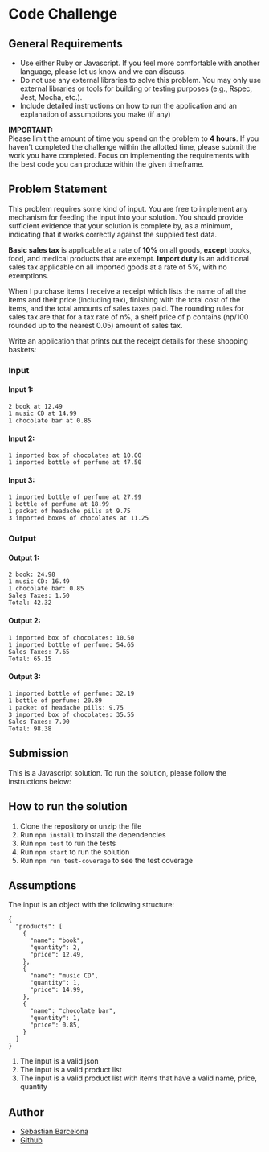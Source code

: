 # Code Challenge

## General Requirements
- Use either Ruby or Javascript. If you feel more comfortable with another language, please let us know and we can discuss.
- Do not use any external libraries to solve this problem. You may only use external libraries or tools for building or testing purposes (e.g., Rspec, Jest, Mocha, etc.).
- Include detailed instructions on how to run the application and an explanation of assumptions you make (if any)


**IMPORTANT:**  
Please limit the amount of time you spend on the problem to **4 hours**. If you haven't completed the challenge within the allotted time, please submit the work you have completed. Focus on implementing the requirements with the best code you can produce within the given timeframe.


## Problem Statement

This problem requires some kind of input. You are free to implement any mechanism for feeding the input into your solution. You should provide sufficient evidence that your solution is complete by, as a minimum, indicating that it works correctly against the supplied test data.

**Basic sales tax** is applicable at a rate of **10%** on all goods, **except** books, food, and medical products that are exempt. **Import duty** is an additional sales tax applicable on all imported goods at a rate of 5%, with no exemptions.

When I purchase items I receive a receipt which lists the name of all the items and their price (including tax), finishing with the total cost of the items, and the total amounts of sales taxes paid. The rounding rules for sales tax are that for a tax rate of n%, a shelf price of p contains (np/100 rounded up to the nearest 0.05) amount of sales tax.


Write an application that prints out the receipt details for these shopping baskets:

### Input

#### Input 1:
```
2 book at 12.49
1 music CD at 14.99
1 chocolate bar at 0.85
```

#### Input 2:
```
1 imported box of chocolates at 10.00
1 imported bottle of perfume at 47.50
```

#### Input 3:
```
1 imported bottle of perfume at 27.99
1 bottle of perfume at 18.99
1 packet of headache pills at 9.75
3 imported boxes of chocolates at 11.25
```

### Output

#### Output 1:
```
2 book: 24.98
1 music CD: 16.49
1 chocolate bar: 0.85
Sales Taxes: 1.50
Total: 42.32
```

#### Output 2:
```
1 imported box of chocolates: 10.50
1 imported bottle of perfume: 54.65
Sales Taxes: 7.65
Total: 65.15
```

#### Output 3:
```
1 imported bottle of perfume: 32.19
1 bottle of perfume: 20.89
1 packet of headache pills: 9.75
3 imported box of chocolates: 35.55
Sales Taxes: 7.90
Total: 98.38
```

## Submission
This is a Javascript solution. 
To run the solution, please follow the instructions below:

## How to run the solution
1. Clone the repository or unzip the file
2. Run `npm install` to install the dependencies
3. Run `npm test` to run the tests
4. Run `npm start` to run the solution
5. Run `npm run test-coverage` to see the test coverage

## Assumptions
The input is an object with the following structure:
```
{
  "products": [
    {
      "name": "book",
      "quantity": 2,
      "price": 12.49,
    },
    {
      "name": "music CD",
      "quantity": 1,
      "price": 14.99,
    },
    {
      "name": "chocolate bar",
      "quantity": 1,
      "price": 0.85,
    }
  ]
}
```
1. The input is a valid json
2. The input is a valid product list
3. The input is a valid product list with items that have a valid name, price, quantity

## Author
* [Sebastian Barcelona](https://www.linkedin.com/in/sebastian-barcelona-01565297/)
* [Github](https://github.com/sbarcelona11)
